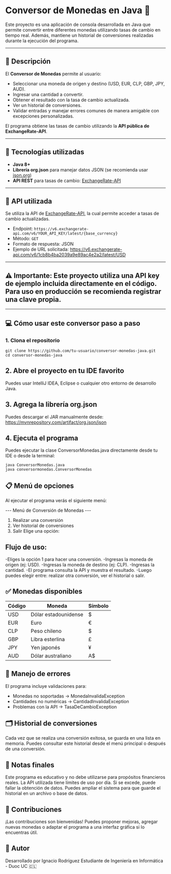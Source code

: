 # Conversor de Monedas en Java 💱

Este proyecto es una aplicación de consola desarrollada en Java que permite convertir entre diferentes monedas utilizando tasas de cambio en tiempo real. 
Además, mantiene un historial de conversiones realizadas durante la ejecución del programa.

---

## 🧠 Descripción

El **Conversor de Monedas** permite al usuario:

- Seleccionar una moneda de origen y destino (USD, EUR, CLP, GBP, JPY, AUD).
- Ingresar una cantidad a convertir.
- Obtener el resultado con la tasa de cambio actualizada.
- Ver un historial de conversiones.
- Validar entradas y manejar errores comunes de manera amigable con excepciones personalizadas.

El programa obtiene las tasas de cambio utilizando la **API pública de ExchangeRate-API**.

---

## 🔧 Tecnologías utilizadas

- **Java 8+**
- **Librería org.json** para manejar datos JSON (se recomienda usar [json.org](https://mvnrepository.com/artifact/org.json/json))
- **API REST** para tasas de cambio: [ExchangeRate-API](https://www.exchangerate-api.com)

---

## 🔑 API utilizada

Se utiliza la API de [ExchangeRate-API](https://www.exchangerate-api.com/), la cual permite acceder a tasas de cambio actualizadas.

- Endpoint: `https://v6.exchangerate-api.com/v6/YOUR_API_KEY/latest/{base_currency}`
- Método: `GET`
- Formato de respuesta: JSON
- Ejemplo de URL solicitada: https://v6.exchangerate-api.com/v6/1cb8b4ba2039a9e89ac4e2a2/latest/USD

--- 
⚠️ **Importante:** Este proyecto utiliza una API key de ejemplo incluida directamente en el código. Para uso en producción se recomienda registrar una clave propia.
---

---
## 💻 Cómo usar este conversor paso a paso

### 1. Clona el repositorio
```
git clone https://github.com/tu-usuario/conversor-monedas-java.git
cd conversor-monedas-java
```
## 2. Abre el proyecto en tu IDE favorito
Puedes usar IntelliJ IDEA, Eclipse o cualquier otro entorno de desarrollo Java.

## 3. Agrega la librería org.json
Puedes descargar el JAR manualmente desde:
https://mvnrepository.com/artifact/org.json/json

## 4. Ejecuta el programa
Puedes ejecutar la clase ConversorMonedas.java directamente desde tu IDE o desde la terminal:
```
java ConversorMonedas.java
java conversormonedas.ConversorMonedas
 ```

## 📋 Menú de opciones
Al ejecutar el programa verás el siguiente menú:

--- Menú de Conversión de Monedas ---
1. Realizar una conversión
2. Ver historial de conversiones
3. Salir
Elige una opción:

## Flujo de uso:

-Eliges la opción 1 para hacer una conversión.
-Ingresas la moneda de origen (ej: USD).
-Ingresas la moneda de destino (ej: CLP).
-Ingresas la cantidad.
-El programa consulta la API y muestra el resultado.
-Luego puedes elegir entre: realizar otra conversión, ver el historial o salir.

## ✅ Monedas disponibles

| Código | Moneda               | Símbolo |
| ------ | -------------------- | -------|
| USD    | Dólar estadounidense | $      |
| EUR    | Euro                 | €      |
| CLP    | Peso chileno         | $      |
| GBP    | Libra esterlina      | £      |
| JPY    | Yen japonés          | ¥      |
| AUD    | Dólar australiano    | A$     |

## 🧪 Manejo de errores
El programa incluye validaciones para:

- Monedas no soportadas → MonedaInvalidaException
- Cantidades no numéricas → CantidadInvalidaException
- Problemas con la API → TasaDeCambioException

## 🗂 Historial de conversiones

Cada vez que se realiza una conversión exitosa, se guarda en una lista en memoria. Puedes consultar este historial desde el menú principal o después de una conversión.

## 📌 Notas finales

Este programa es educativo y no debe utilizarse para propósitos financieros reales.
La API utilizada tiene límites de uso por día. Si se excede, puede fallar la obtención de datos.
Puedes ampliar el sistema para que guarde el historial en un archivo o base de datos.

## 🤝 Contribuciones
¡Las contribuciones son bienvenidas! Puedes proponer mejoras, agregar nuevas monedas o adaptar el programa a una interfaz gráfica si lo encuentras útil.


## 🧑 Autor
Desarrollado por Ignacio Rodríguez
Estudiante de Ingeniería en Informática - Duoc UC 🇨🇱







